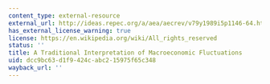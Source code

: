 ```yaml
---
content_type: external-resource
external_url: http://ideas.repec.org/a/aea/aecrev/v79y1989i5p1146-64.html
has_external_license_warning: true
license: https://en.wikipedia.org/wiki/All_rights_reserved
status: ''
title: A Traditional Interpretation of Macroeconomic Fluctuations
uid: dcc9bc63-d1f9-424c-abc2-15975f65c348
wayback_url: ''
---
```

